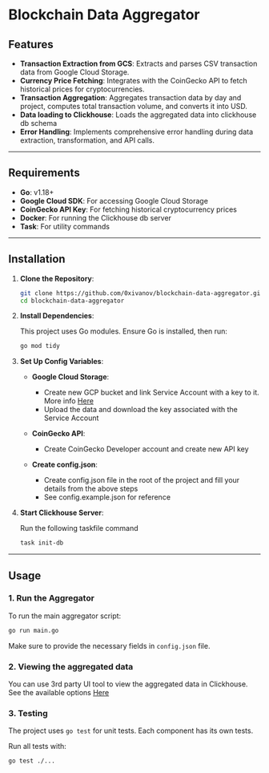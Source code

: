 # Blockchain Data Aggregator

## Features

- **Transaction Extraction from GCS**: Extracts and parses CSV transaction data from Google Cloud Storage.
- **Currency Price Fetching**: Integrates with the CoinGecko API to fetch historical prices for cryptocurrencies.
- **Transaction Aggregation**: Aggregates transaction data by day and project, computes total transaction volume, and converts it into USD.
- **Data loading to Clickhouse**: Loads the aggregated data into clickhouse db schema
- **Error Handling**: Implements comprehensive error handling during data extraction, transformation, and API calls.

---

## Requirements

- **Go**: v1.18+
- **Google Cloud SDK**: For accessing Google Cloud Storage
- **CoinGecko API Key**: For fetching historical cryptocurrency prices
- **Docker**: For running the Clickhouse db server
- **Task**: For utility commands

---

## Installation

1. **Clone the Repository**:

    ```bash
    git clone https://github.com/0xivanov/blockchain-data-aggregator.git
    cd blockchain-data-aggregator
    ```

2. **Install Dependencies**:

    This project uses Go modules. Ensure Go is installed, then run:

    ```bash
    go mod tidy
    ```

3. **Set Up Config Variables**:

    - **Google Cloud Storage**:
        - Create new GCP bucket and link Service Account with a key to it. More info [Here](https://medium.com/@manjunath.kmph/access-to-specific-gcs-bucket-using-service-account-and-key-f1f7c16445ae)
        - Upload the data and download the key associated with the Service Account
    - **CoinGecko API**:
        - Create CoinGecko Developer account and create new API key

    - **Create config.json**:
        - Create config.json file in the root of the project and fill your details from the above steps
        - See config.example.json for reference

4. **Start Clickhouse Server**:

    Run the following taskfile command

    ```bash
    task init-db
    ```
---

## Usage

### 1. Run the Aggregator

To run the main aggregator script:

```bash
go run main.go
```

Make sure to provide the necessary fields in `config.json` file.

### 2. Viewing the aggregated data

You can use 3rd party UI tool to view the aggregated data in Clickhouse.
See the available options [Here](https://clickhouse.com/docs/en/interfaces/third-party/gui)

### 3. Testing

The project uses `go test` for unit tests. Each component has its own tests.

Run all tests with:

```bash
go test ./...
```